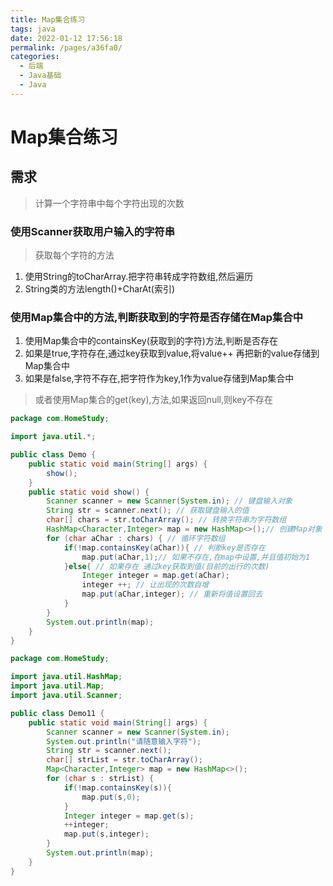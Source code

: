 ```yaml
---
title: Map集合练习
tags: java
date: 2022-01-12 17:56:18
permalink: /pages/a36fa0/
categories: 
  - 后端
  - Java基础
  - Java
---
```

# Map集合练习

## 需求
> 计算一个字符串中每个字符出现的次数

###  使用Scanner获取用户输入的字符串
> 获取每个字符的方法
1. 使用String的toCharArray.把字符串转成字符数组,然后遍历
2. String类的方法length()+CharAt(索引)

### 使用Map集合中的方法,判断获取到的字符是否存储在Map集合中
1. 使用Map集合中的containsKey(获取到的字符)方法,判断是否存在
2. 如果是true,字符存在,通过key获取到value,将value++ 再把新的value存储到Map集合中
3. 如果是false,字符不存在,把字符作为key,1作为value存储到Map集合中

> 或者使用Map集合的get(key),方法,如果返回null,则key不存在
```java
package com.HomeStudy;

import java.util.*;

public class Demo {
    public static void main(String[] args) {
        show();
    }
    public static void show() {
        Scanner scanner = new Scanner(System.in); // 键盘输入对象
        String str = scanner.next(); // 获取键盘输入的值
        char[] chars = str.toCharArray(); // 转换字符串为字符数组
        HashMap<Character,Integer> map = new HashMap<>();// 创建Map对象
        for (char aChar : chars) { // 循环字符数组
            if(!map.containsKey(aChar)){ // 判断key是否存在
                map.put(aChar,1);// 如果不存在,在map中设置,并且值初始为1
            }else{ // 如果存在 通过key获取到值(目前的出行的次数)
                Integer integer = map.get(aChar);
                integer ++; // 让出现的次数自增
                map.put(aChar,integer); // 重新将值设置回去
            }
        }
        System.out.println(map);
    }
}

```
``` java
package com.HomeStudy;

import java.util.HashMap;
import java.util.Map;
import java.util.Scanner;

public class Demo11 {
    public static void main(String[] args) {
        Scanner scanner = new Scanner(System.in);
        System.out.println("请随意输入字符");
        String str = scanner.next();
        char[] strList = str.toCharArray();
        Map<Character,Integer> map = new HashMap<>();
        for (char s : strList) {
            if(!map.containsKey(s)){
                map.put(s,0);
            }
            Integer integer = map.get(s);
            ++integer;
            map.put(s,integer);
        }
        System.out.println(map);
    }
}

```